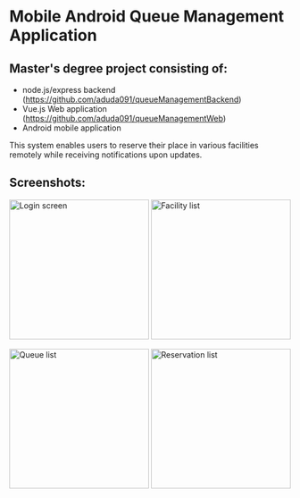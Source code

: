 # Mobile Android Queue Management Application

## Master's degree project consisting of: 
* node.js/express backend (https://github.com/aduda091/queueManagementBackend) 
* Vue.js Web application (https://github.com/aduda091/queueManagementWeb)
* Android mobile application 

This system enables users to reserve their place in various facilities remotely while receiving notifications upon updates.

## Screenshots:

<img src="https://tania.unipu.hr/~aduda/diplomski/img/AndroLogin.JPG" width="250px" alt="Login screen" /> <img src="https://tania.unipu.hr/~aduda/diplomski/img/AndroPopisUstanova.JPG" width="250px" alt="Facility list" />

<img src="https://tania.unipu.hr/~aduda/diplomski/img/AndroPopisRedova.JPG" width="250px" alt="Queue list" /> <img src="https://tania.unipu.hr/~aduda/diplomski/img/AndroPopisRezervacija.JPG" width="250px" alt="Reservation list" />

